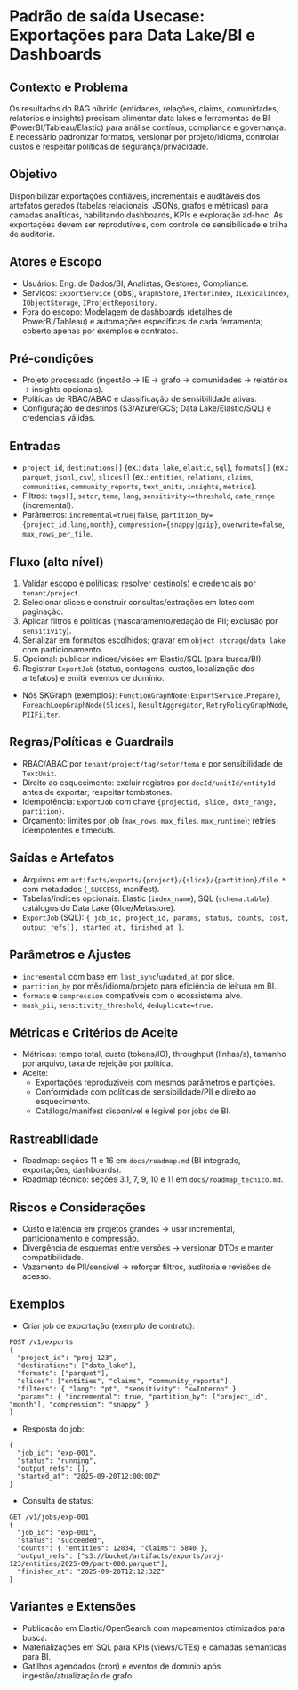# Padrão de saída Usecase: Exportações para Data Lake/BI e Dashboards

## Contexto e Problema
Os resultados do RAG híbrido (entidades, relações, claims, comunidades, relatórios e insights) precisam alimentar data lakes e ferramentas de BI (PowerBI/Tableau/Elastic) para análise contínua, compliance e governança. É necessário padronizar formatos, versionar por projeto/idioma, controlar custos e respeitar políticas de segurança/privacidade.

## Objetivo
Disponibilizar exportações confiáveis, incrementais e auditáveis dos artefatos gerados (tabelas relacionais, JSONs, grafos e métricas) para camadas analíticas, habilitando dashboards, KPIs e exploração ad-hoc. As exportações devem ser reprodutíveis, com controle de sensibilidade e trilha de auditoria.

## Atores e Escopo
- Usuários: Eng. de Dados/BI, Analistas, Gestores, Compliance.
- Serviços: `ExportService` (jobs), `GraphStore`, `IVectorIndex`, `ILexicalIndex`, `IObjectStorage`, `IProjectRepository`.
- Fora do escopo: Modelagem de dashboards (detalhes de PowerBI/Tableau) e automações específicas de cada ferramenta; coberto apenas por exemplos e contratos.

## Pré-condições
- Projeto processado (ingestão → IE → grafo → comunidades → relatórios → insights opcionais).
- Políticas de RBAC/ABAC e classificação de sensibilidade ativas.
- Configuração de destinos (S3/Azure/GCS; Data Lake/Elastic/SQL) e credenciais válidas.

## Entradas
- `project_id`, `destinations[]` (ex.: `data_lake`, `elastic`, `sql`), `formats[]` (ex.: `parquet`, `jsonl`, `csv`), `slices[]` (ex.: `entities`, `relations`, `claims`, `communities`, `community_reports`, `text_units`, `insights`, `metrics`).
- Filtros: `tags[]`, `setor`, `tema`, `lang`, `sensitivity<=threshold`, `date_range` (incremental).
- Parâmetros: `incremental=true|false`, `partition_by={project_id,lang,month}`, `compression={snappy|gzip}`, `overwrite=false`, `max_rows_per_file`.

## Fluxo (alto nível)
1) Validar escopo e políticas; resolver destino(s) e credenciais por `tenant/project`.
2) Selecionar slices e construir consultas/extrações em lotes com paginação.
3) Aplicar filtros e políticas (mascaramento/redação de PII; exclusão por `sensitivity`).
4) Serializar em formatos escolhidos; gravar em `object storage`/`data lake` com particionamento.
5) Opcional: publicar índices/visões em Elastic/SQL (para busca/BI).
6) Registrar `ExportJob` (status, contagens, custos, localização dos artefatos) e emitir eventos de domínio.

- Nós SKGraph (exemplos): `FunctionGraphNode(ExportService.Prepare)`, `ForeachLoopGraphNode(Slices)`, `ResultAggregator`, `RetryPolicyGraphNode`, `PIIFilter`.

## Regras/Políticas e Guardrails
- RBAC/ABAC por `tenant/project/tag/setor/tema` e por sensibilidade de `TextUnit`.
- Direito ao esquecimento: excluir registros por `docId/unitId/entityId` antes de exportar; respeitar tombstones.
- Idempotência: `ExportJob` com chave `{projectId, slice, date_range, partition}`.
- Orçamento: limites por job (`max_rows`, `max_files`, `max_runtime`); retries idempotentes e timeouts.

## Saídas e Artefatos
- Arquivos em `artifacts/exports/{project}/{slice}/{partition}/file.*` com metadados (`_SUCCESS`, manifest).
- Tabelas/índices opcionais: Elastic (`index_name`), SQL (`schema.table`), catálogos do Data Lake (Glue/Metastore).
- `ExportJob` (SQL): `{ job_id, project_id, params, status, counts, cost, output_refs[], started_at, finished_at }`.

## Parâmetros e Ajustes
- `incremental` com base em `last_sync`/`updated_at` por slice.
- `partition_by` por mês/idioma/projeto para eficiência de leitura em BI.
- `formats` e `compression` compatíveis com o ecossistema alvo.
- `mask_pii`, `sensitivity_threshold`, `deduplicate=true`.

## Métricas e Critérios de Aceite
- Métricas: tempo total, custo (tokens/IO), throughput (linhas/s), tamanho por arquivo, taxa de rejeição por política.
- Aceite:
  - Exportações reproduzíveis com mesmos parâmetros e partições.
  - Conformidade com políticas de sensibilidade/PII e direito ao esquecimento.
  - Catálogo/manifest disponível e legível por jobs de BI.

## Rastreabilidade
- Roadmap: seções 11 e 16 em `docs/roadmap.md` (BI integrado, exportações, dashboards).
- Roadmap técnico: seções 3.1, 7, 9, 10 e 11 em `docs/roadmap_tecnico.md`.

## Riscos e Considerações
- Custo e latência em projetos grandes → usar incremental, particionamento e compressão.
- Divergência de esquemas entre versões → versionar DTOs e manter compatibilidade.
- Vazamento de PII/sensível → reforçar filtros, auditoria e revisões de acesso.

## Exemplos
- Criar job de exportação (exemplo de contrato):
```
POST /v1/exports
{
  "project_id": "proj-123",
  "destinations": ["data_lake"],
  "formats": ["parquet"],
  "slices": ["entities", "claims", "community_reports"],
  "filters": { "lang": "pt", "sensitivity": "<=Interno" },
  "params": { "incremental": true, "partition_by": ["project_id", "month"], "compression": "snappy" }
}
```
- Resposta do job:
```
{
  "job_id": "exp-001",
  "status": "running",
  "output_refs": [],
  "started_at": "2025-09-20T12:00:00Z"
}
```
- Consulta de status:
```
GET /v1/jobs/exp-001
{
  "job_id": "exp-001",
  "status": "succeeded",
  "counts": { "entities": 12034, "claims": 5840 },
  "output_refs": ["s3://bucket/artifacts/exports/proj-123/entities/2025-09/part-000.parquet"],
  "finished_at": "2025-09-20T12:12:32Z"
}
```

## Variantes e Extensões
- Publicação em Elastic/OpenSearch com mapeamentos otimizados para busca.
- Materializações em SQL para KPIs (views/CTEs) e camadas semânticas para BI.
- Gatilhos agendados (cron) e eventos de domínio após ingestão/atualização de grafo.
